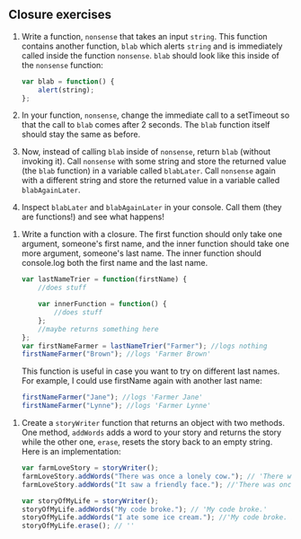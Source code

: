 ## Closure exercises

1. Write a function, `nonsense` that takes an input `string`. This function contains another function, `blab` which alerts `string` and is immediately called inside the function `nonsense`. `blab` should look like this inside of the `nonsense` function:

    ```javascript
    var blab = function() {
    	alert(string);
    };
    ```

1. In your function, `nonsense`, change the immediate call to a setTimeout so that the call to `blab` comes after 2 seconds. The `blab` function itself should stay the same as before.

1. Now, instead of calling `blab` inside of `nonsense`, return `blab` (without invoking it). Call `nonsense` with some string and store the returned value (the `blab` function) in a variable called `blabLater`. Call `nonsense` again with a different string and store the returned value in a variable called `blabAgainLater`.

1. Inspect `blabLater` and `blabAgainLater` in your console. Call them (they are functions!) and see what happens!

1) Write a function with a closure. The first function should only take one argument, someone's first name, and the inner function should take one more argument, someone's last name. The inner function should console.log both the first name and the last name.

    ```javascript
    var lastNameTrier = function(firstName) {
    	//does stuff

    	var innerFunction = function() {
    		//does stuff
    	};
    	//maybe returns something here
    };
    var firstNameFarmer = lastNameTrier("Farmer"); //logs nothing
    firstNameFarmer("Brown"); //logs 'Farmer Brown'
    ```

    This function is useful in case you want to try on different last names. For example, I could use firstName again with another last name:

    ```javascript
    firstNameFarmer("Jane"); //logs 'Farmer Jane'
    firstNameFarmer("Lynne"); //logs 'Farmer Lynne'
    ```

1. Create a `storyWriter` function that returns an object with two methods. One method, `addWords` adds a word to your story and returns the story while the other one, `erase`, resets the story back to an empty string. Here is an implementation:

    ```javascript
    var farmLoveStory = storyWriter();
    farmLoveStory.addWords("There was once a lonely cow."); // 'There was once a lonely cow.'
    farmLoveStory.addWords("It saw a friendly face."); //'There was once a lonely cow. It saw a friendly face.'

    var storyOfMyLife = storyWriter();
    storyOfMyLife.addWords("My code broke."); // 'My code broke.'
    storyOfMyLife.addWords("I ate some ice cream."); //'My code broke. I ate some ice cream.'
    storyOfMyLife.erase(); // ''
    ```
